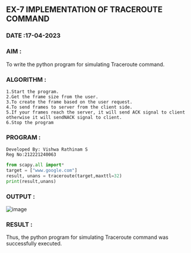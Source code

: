 ## EX-7 IMPLEMENTATION OF TRACEROUTE COMMAND
### DATE :17-04-2023

### AIM :

To write the python program for simulating Traceroute command.

### ALGORITHM :
```
1.Start the program.
2.Get the frame size from the user.
3.To create the frame based on the user request.
4.To send frames to server from the client side.
5.If your frames reach the server, it will send ACK signal to client otherwise it will sendNACK signal to client.
6.Stop the program
```
### PROGRAM :
```
Developed By: Vishwa Rathinam S
Reg No:212221240063
```
```py
from scapy.all import*
target = ["www.google.com"]
result, unans = traceroute(target,maxttl=32)
print(result,unans)
```
### OUTPUT :

![image](https://user-images.githubusercontent.com/122860624/243070320-ea501bef-0826-4654-8c50-f3d582bc127c.png)

### RESULT :

Thus, the python program for simulating Traceroute command was successfully executed.

